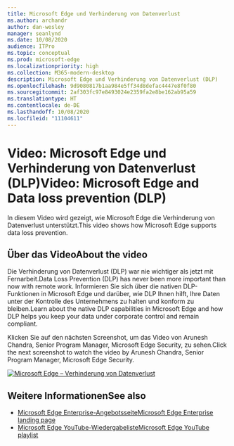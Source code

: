 ```yaml
---
title: Microsoft Edge und Verhinderung von Datenverlust
ms.author: archandr
author: dan-wesley
manager: seanlynd
ms.date: 10/08/2020
audience: ITPro
ms.topic: conceptual
ms.prod: microsoft-edge
ms.localizationpriority: high
ms.collection: M365-modern-desktop
description: Microsoft Edge und Verhinderung von Datenverlust (DLP)
ms.openlocfilehash: 9d9080817b1aa984e5ff34d8defac4447e8f0f80
ms.sourcegitcommit: 2af303fc97e8493024e2359fa2e8be162ab95a59
ms.translationtype: HT
ms.contentlocale: de-DE
ms.lasthandoff: 10/08/2020
ms.locfileid: "11104611"
---
```

# <span data-ttu-id="1d2ac-103">Video: Microsoft Edge und Verhinderung von Datenverlust (DLP)</span><span class="sxs-lookup"><span data-stu-id="1d2ac-103">Video: Microsoft Edge and Data loss prevention (DLP)</span></span>

<span data-ttu-id="1d2ac-104">In diesem Video wird gezeigt, wie Microsoft Edge die Verhinderung von Datenverlust unterstützt.</span><span class="sxs-lookup"><span data-stu-id="1d2ac-104">This video shows how Microsoft Edge supports data loss prevention.</span></span>

## <span data-ttu-id="1d2ac-105">Über das Video</span><span class="sxs-lookup"><span data-stu-id="1d2ac-105">About the video</span></span>

<span data-ttu-id="1d2ac-106">Die Verhinderung von Datenverlust (DLP) war nie wichtiger als jetzt mit Fernarbeit.</span><span class="sxs-lookup"><span data-stu-id="1d2ac-106">Data Loss Prevention (DLP) has never been more important than now with remote work.</span></span> <span data-ttu-id="1d2ac-107">Informieren Sie sich über die nativen DLP-Funktionen in Microsoft Edge und darüber, wie DLP Ihnen hilft, Ihre Daten unter der Kontrolle des Unternehmens zu halten und konform zu bleiben.</span><span class="sxs-lookup"><span data-stu-id="1d2ac-107">Learn about the native DLP capabilities in Microsoft Edge and how DLP helps you keep your data under corporate control and remain compliant.</span></span>

<span data-ttu-id="1d2ac-108">Klicken Sie auf den nächsten Screenshot, um das Video von Arunesh Chandra, Senior Program Manager, Microsoft Edge Security, zu sehen.</span><span class="sxs-lookup"><span data-stu-id="1d2ac-108">Click the next screenshot to watch the video by Arunesh Chandra, Senior Program Manager, Microsoft Edge Security.</span></span> 

[![Microsoft Edge –⁠ Verhinderung von Datenverlust](https://res.cloudinary.com/marcomontalbano/image/upload/v1602111637/video_to_markdown/images/youtube--dLD04U9eTqg-c05b58ac6eb4c4700831b2b3070cd403.jpg)](https://www.youtube.com/watch?v=dLD04U9eTqg "Microsoft Edge - Data loss prevention")

## <span data-ttu-id="1d2ac-110">Weitere Informationen</span><span class="sxs-lookup"><span data-stu-id="1d2ac-110">See also</span></span>

- [<span data-ttu-id="1d2ac-111">Microsoft Edge Enterprise-Angebotsseite</span><span class="sxs-lookup"><span data-stu-id="1d2ac-111">Microsoft Edge Enterprise landing page</span></span>](https://aka.ms/EdgeEnterprise)
- [<span data-ttu-id="1d2ac-112">Microsoft Edge YouTube-Wiedergabeliste</span><span class="sxs-lookup"><span data-stu-id="1d2ac-112">Microsoft Edge YouTube playlist</span></span>](https://www.youtube.com/playlist?list=PLXtHYVsvn_b-uXh1tMeYpT-0iD8tD3tFy)
